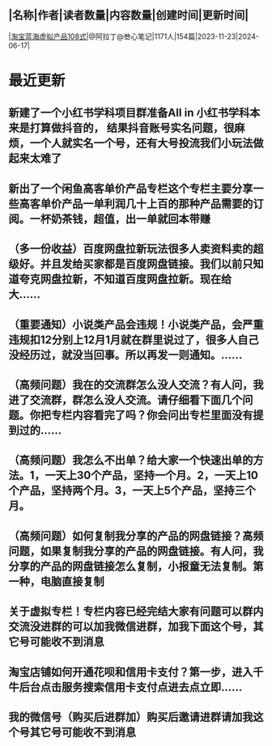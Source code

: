 |名称|作者|读者数量|内容数量|创建时间|更新时间|
---
|[淘宝蓝海虚拟产品108式](https://xiaobot.net/p/tb108?refer=0b133df9-27dc-423b-8101-639049001c13)|@阿拉丁@叁心笔记|1171人|154篇|2023-11-23|2024-06-17|

# 最近更新
## 新建了一个小红书学科项目群准备AII in 小红书学科本来是打算做抖音的， 结果抖音账号实名问题，很麻烦，一个人就实名一个号，还有大号投流我们小玩法做起来太难了
## 新出了一个闲鱼高客单价产品专栏这个专栏主要分享一些高客单价产品一单利润几十上百的那种产品需要的订阅。一杯奶茶钱，超值，出一单就回本带赚
## （多一份收益）百度网盘拉新玩法很多人卖资料卖的超级好。并且发给买家都是百度网盘链接。我们以前只知道夸克网盘拉新，不知道百度网盘拉新。现在给大......
## （重要通知）小说类产品会违规！小说类产品，会严重违规扣12分别上12月1月就在群里说过了，很多人自己没经历过，就没当回事。所以再发一则通知。......
## （高频问题）我在的交流群怎么没人交流？有人问，我进了交流群，群怎么没人交流。请仔细看下面几个问题。你把专栏内容看完了吗？你会问出专栏里面没有提到过的......
## （高频问题）我怎么不出单？给大家一个快速出单的方法。1，一天上30个产品，坚持一个月。2，一天上10个产品，坚持两个月。3，一天上5个产品，坚持三个月。
## （高频问题）如何复制我分享的产品的网盘链接？高频问题，如果复制我分享的产品的网盘链接。有人问，我分享的产品的网盘链接怎么复制，小报童无法复制。第一种，电脑直接复制
## 关于虚拟专栏！专栏内容已经完结大家有问题可以群内交流没进群的可以加我微信进群，加我下面这个号，其它号可能收不到消息
## 淘宝店铺如何开通花呗和信用卡支付？第一步，进入千牛后台点击服务搜索信用卡支付点进去点立即......
## 我的微信号（购买后进群加）购买后邀请进群请加我这个号其它号可能收不到消息

